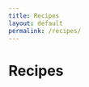 ```yaml
---
title: Recipes
layout: default
permalink: /recipes/
---
```


<h1 class='header-styles'>Recipes</h1>
